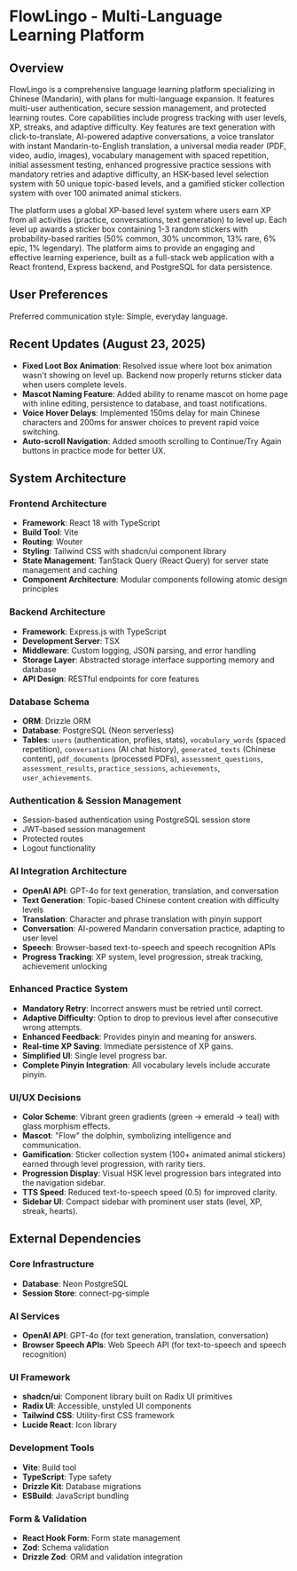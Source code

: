 # FlowLingo - Multi-Language Learning Platform

## Overview

FlowLingo is a comprehensive language learning platform specializing in Chinese (Mandarin), with plans for multi-language expansion. It features multi-user authentication, secure session management, and protected learning routes. Core capabilities include progress tracking with user levels, XP, streaks, and adaptive difficulty. Key features are text generation with click-to-translate, AI-powered adaptive conversations, a voice translator with instant Mandarin-to-English translation, a universal media reader (PDF, video, audio, images), vocabulary management with spaced repetition, initial assessment testing, enhanced progressive practice sessions with mandatory retries and adaptive difficulty, an HSK-based level selection system with 50 unique topic-based levels, and a gamified sticker collection system with over 100 animated animal stickers. 

The platform uses a global XP-based level system where users earn XP from all activities (practice, conversations, text generation) to level up. Each level up awards a sticker box containing 1-3 random stickers with probability-based rarities (50% common, 30% uncommon, 13% rare, 6% epic, 1% legendary). The platform aims to provide an engaging and effective learning experience, built as a full-stack web application with a React frontend, Express backend, and PostgreSQL for data persistence.

## User Preferences

Preferred communication style: Simple, everyday language.

## Recent Updates (August 23, 2025)
- **Fixed Loot Box Animation**: Resolved issue where loot box animation wasn't showing on level up. Backend now properly returns sticker data when users complete levels.
- **Mascot Naming Feature**: Added ability to rename mascot on home page with inline editing, persistence to database, and toast notifications.
- **Voice Hover Delays**: Implemented 150ms delay for main Chinese characters and 200ms for answer choices to prevent rapid voice switching.
- **Auto-scroll Navigation**: Added smooth scrolling to Continue/Try Again buttons in practice mode for better UX.

## System Architecture

### Frontend Architecture
- **Framework**: React 18 with TypeScript
- **Build Tool**: Vite
- **Routing**: Wouter
- **Styling**: Tailwind CSS with shadcn/ui component library
- **State Management**: TanStack Query (React Query) for server state management and caching
- **Component Architecture**: Modular components following atomic design principles

### Backend Architecture
- **Framework**: Express.js with TypeScript
- **Development Server**: TSX
- **Middleware**: Custom logging, JSON parsing, and error handling
- **Storage Layer**: Abstracted storage interface supporting memory and database
- **API Design**: RESTful endpoints for core features

### Database Schema
- **ORM**: Drizzle ORM
- **Database**: PostgreSQL (Neon serverless)
- **Tables**: `users` (authentication, profiles, stats), `vocabulary_words` (spaced repetition), `conversations` (AI chat history), `generated_texts` (Chinese content), `pdf_documents` (processed PDFs), `assessment_questions`, `assessment_results`, `practice_sessions`, `achievements`, `user_achievements`.

### Authentication & Session Management
- Session-based authentication using PostgreSQL session store
- JWT-based session management
- Protected routes
- Logout functionality

### AI Integration Architecture
- **OpenAI API**: GPT-4o for text generation, translation, and conversation
- **Text Generation**: Topic-based Chinese content creation with difficulty levels
- **Translation**: Character and phrase translation with pinyin support
- **Conversation**: AI-powered Mandarin conversation practice, adapting to user level
- **Speech**: Browser-based text-to-speech and speech recognition APIs
- **Progress Tracking**: XP system, level progression, streak tracking, achievement unlocking

### Enhanced Practice System
- **Mandatory Retry**: Incorrect answers must be retried until correct.
- **Adaptive Difficulty**: Option to drop to previous level after consecutive wrong attempts.
- **Enhanced Feedback**: Provides pinyin and meaning for answers.
- **Real-time XP Saving**: Immediate persistence of XP gains.
- **Simplified UI**: Single level progress bar.
- **Complete Pinyin Integration**: All vocabulary levels include accurate pinyin.

### UI/UX Decisions
- **Color Scheme**: Vibrant green gradients (green → emerald → teal) with glass morphism effects.
- **Mascot**: "Flow" the dolphin, symbolizing intelligence and communication.
- **Gamification**: Sticker collection system (100+ animated animal stickers) earned through level progression, with rarity tiers.
- **Progression Display**: Visual HSK level progression bars integrated into the navigation sidebar.
- **TTS Speed**: Reduced text-to-speech speed (0.5) for improved clarity.
- **Sidebar UI**: Compact sidebar with prominent user stats (level, XP, streak, hearts).

## External Dependencies

### Core Infrastructure
- **Database**: Neon PostgreSQL
- **Session Store**: connect-pg-simple

### AI Services
- **OpenAI API**: GPT-4o (for text generation, translation, conversation)
- **Browser Speech APIs**: Web Speech API (for text-to-speech and speech recognition)

### UI Framework
- **shadcn/ui**: Component library built on Radix UI primitives
- **Radix UI**: Accessible, unstyled UI components
- **Tailwind CSS**: Utility-first CSS framework
- **Lucide React**: Icon library

### Development Tools
- **Vite**: Build tool
- **TypeScript**: Type safety
- **Drizzle Kit**: Database migrations
- **ESBuild**: JavaScript bundling

### Form & Validation
- **React Hook Form**: Form state management
- **Zod**: Schema validation
- **Drizzle Zod**: ORM and validation integration